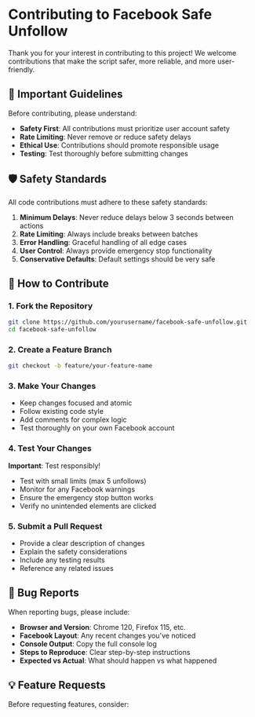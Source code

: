 # Contributing to Facebook Safe Unfollow

Thank you for your interest in contributing to this project! We welcome contributions that make the script safer, more reliable, and more user-friendly.

## 🚨 Important Guidelines

Before contributing, please understand:

- **Safety First**: All contributions must prioritize user account safety
- **Rate Limiting**: Never remove or reduce safety delays
- **Ethical Use**: Contributions should promote responsible usage
- **Testing**: Test thoroughly before submitting changes

## 🛡️ Safety Standards

All code contributions must adhere to these safety standards:

1. **Minimum Delays**: Never reduce delays below 3 seconds between actions
2. **Rate Limiting**: Always include breaks between batches
3. **Error Handling**: Graceful handling of all edge cases
4. **User Control**: Always provide emergency stop functionality
5. **Conservative Defaults**: Default settings should be very safe

## 🔧 How to Contribute

### 1. Fork the Repository

```bash
git clone https://github.com/yourusername/facebook-safe-unfollow.git
cd facebook-safe-unfollow
```

### 2. Create a Feature Branch

```bash
git checkout -b feature/your-feature-name
```

### 3. Make Your Changes

- Keep changes focused and atomic
- Follow existing code style
- Add comments for complex logic
- Test thoroughly on your own Facebook account

### 4. Test Your Changes

**Important**: Test responsibly!

- Test with small limits (max 5 unfollows)
- Monitor for any Facebook warnings
- Ensure the emergency stop button works
- Verify no unintended elements are clicked

### 5. Submit a Pull Request

- Provide a clear description of changes
- Explain the safety considerations
- Include any testing results
- Reference any related issues

## 🐛 Bug Reports

When reporting bugs, please include:

- **Browser and Version**: Chrome 120, Firefox 115, etc.
- **Facebook Layout**: Any recent changes you've noticed
- **Console Output**: Copy the full console log
- **Steps to Reproduce**: Clear step-by-step instructions
- **Expected vs Actual**: What should happen vs what happened

## 💡 Feature Requests

Before requesting features, consider:
